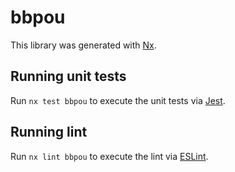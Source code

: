 # bbpou

This library was generated with [Nx](https://nx.dev).

## Running unit tests

Run `nx test bbpou` to execute the unit tests via [Jest](https://jestjs.io).

## Running lint

Run `nx lint bbpou` to execute the lint via [ESLint](https://eslint.org/).
